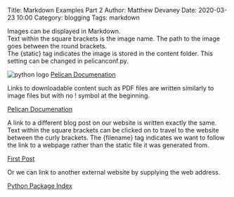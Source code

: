 Title: Markdown Examples Part 2
Author: Matthew Devaney
Date: 2020-03-23 10:00
Category: blogging
Tags: markdown

Images can be displayed in Markdown.  
Text within the square brackets is the image name. The path to the image goes between the round brackets.  
The {static} tag indicates the image is stored in the content folder. This setting can be changed in pelicanconf.py.

![python logo]({static}/img/python_icon.png)
[Pelican Documenation]({static}/pdf/pelican.pdf)

Links to downloadable content such as PDF files are written similarly to image files but with no ! symbol at the beginning.

[Pelican Documenation]({static}/pdf/pelican.pdf)

A link to a different blog post on our website is written exactly the same.  
Text within the square brackets can be clicked on to travel to the website between the curly brackets.
The {filename} tag indicates we want to follow the link to a webpage rather than the static file it was generated from.

 [First Post]({filename}/articles/first_post.md)

Or we can link to another external website by supplying the web address.

[Python Package Index](https://pypi.org)